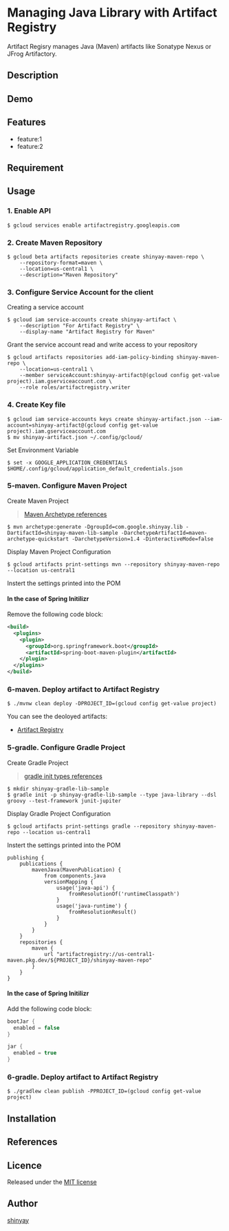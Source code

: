 # Managing Java Library with Artifact Registry

Artifact Regisry manages Java (Maven) artifacts like Sonatype Nexus or JFrog Artifactory.

## Description

## Demo

## Features

- feature:1
- feature:2

## Requirement

## Usage
### 1. Enable API
```shell
$ gcloud services enable artifactregistry.googleapis.com
```

### 2. Create Maven Repository
```shell
$ gcloud beta artifacts repositories create shinyay-maven-repo \
    --repository-format=maven \
    --location=us-central1 \
    --description="Maven Repository"
```

### 3. Configure Service Account for the client
Creating a service account
```shell
$ gcloud iam service-accounts create shinyay-artifact \
    --description "For Artifact Registry" \
    --display-name "Artifact Registry for Maven"
```

Grant the service account read and write access to your repository
```shell
$ gcloud artifacts repositories add-iam-policy-binding shinyay-maven-repo \
    --location=us-central1 \
    --member serviceAccount:shinyay-artifact@(gcloud config get-value project).iam.gserviceaccount.com \
    --role roles/artifactregistry.writer
```

### 4. Create Key file
```shell
$ gcloud iam service-accounts keys create shinyay-artifact.json --iam-account=shinyay-artifact@(gcloud config get-value project).iam.gserviceaccount.com
$ mv shinyay-artifact.json ~/.config/gcloud/
```

Set Environment Variable
```shell
$ set -x GOOGLE_APPLICATION_CREDENTIALS $HOME/.config/gcloud/application_default_credentials.json
```

### 5-maven. Configure Maven Project
Create Maven Project

> [Maven Archetype references](https://maven.apache.org/guides/introduction/introduction-to-archetypes.html)

```shell
$ mvn archetype:generate -DgroupId=com.google.shinyay.lib -DartifactId=shinyay-maven-lib-sample -DarchetypeArtifactId=maven-archetype-quickstart -DarchetypeVersion=1.4 -DinteractiveMode=false
```

Display Maven Project Configuration
```shell
$ gcloud artifacts print-settings mvn --repository shinyay-maven-repo --location us-central1
```

Instert the settings printed into the POM

#### In the case of Spring Initilizr
Remove the following code block:
```xml
<build>
  <plugins>
    <plugin>
      <groupId>org.springframework.boot</groupId>
      <artifactId>spring-boot-maven-plugin</artifactId>
    </plugin>
  </plugins>
</build>
```

### 6-maven. Deploy artifact to Artifact Registry
```shell
$ ./mvnw clean deploy -DPROJECT_ID=(gcloud config get-value project)
```

You can see the deoloyed artifacts:
- [Artifact Registry](http://console.cloud.google.com/artifacts)

### 5-gradle. Configure Gradle Project
Create Gradle Project

> [gradle init types references](https://docs.gradle.org/current/userguide/build_init_plugin.html)

```
$ mkdir shinyay-gradle-lib-sample
$ gradle init -p shinyay-gradle-lib-sample --type java-library --dsl groovy --test-framework junit-jupiter
```

Display Gradle Project Configuration
```shell
$ gcloud artifacts print-settings gradle --repository shinyay-maven-repo --location us-central1
```

Instert the settings printed into the POM

```
publishing {
    publications {
        mavenJava(MavenPublication) {
            from components.java
            versionMapping {
                usage('java-api') {
                    fromResolutionOf('runtimeClasspath')
                }
                usage('java-runtime') {
                    fromResolutionResult()
                }
            }
        }
    }
    repositories {
        maven {
            url "artifactregistry://us-central1-maven.pkg.dev/${PROJECT_ID}/shinyay-maven-repo"
        }
    }
}
```

#### In the case of Spring Initilizr
Add the following code block:
```groovy
bootJar {
  enabled = false
}

jar {
  enabled = true
}
```

### 6-gradle. Deploy artifact to Artifact Registry
```shell
$ ./gradlew clean publish -PPROJECT_ID=(gcloud config get-value project)
```

## Installation

## References

## Licence

Released under the [MIT license](https://gist.githubusercontent.com/shinyay/56e54ee4c0e22db8211e05e70a63247e/raw/34c6fdd50d54aa8e23560c296424aeb61599aa71/LICENSE)

## Author

[shinyay](https://github.com/shinyay)
